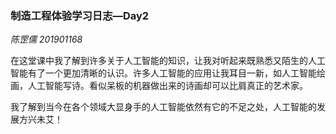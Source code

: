 ### **制造工程体验学习日志—Day2**

*陈罡儒 201901168*

在这堂课中我了解到许多关于人工智能的知识，让我对听起来既熟悉又陌生的人工智能有了一个更加清晰的认识。许多人工智能的应用让我耳目一新，如人工智能绘画，人工智能写诗。看似呆板的机器做出来的诗画却可以比肩真正的艺术家。

我了解到当今在各个领域大显身手的人工智能依然有它的不足之处，人工智能的发展方兴未艾！

